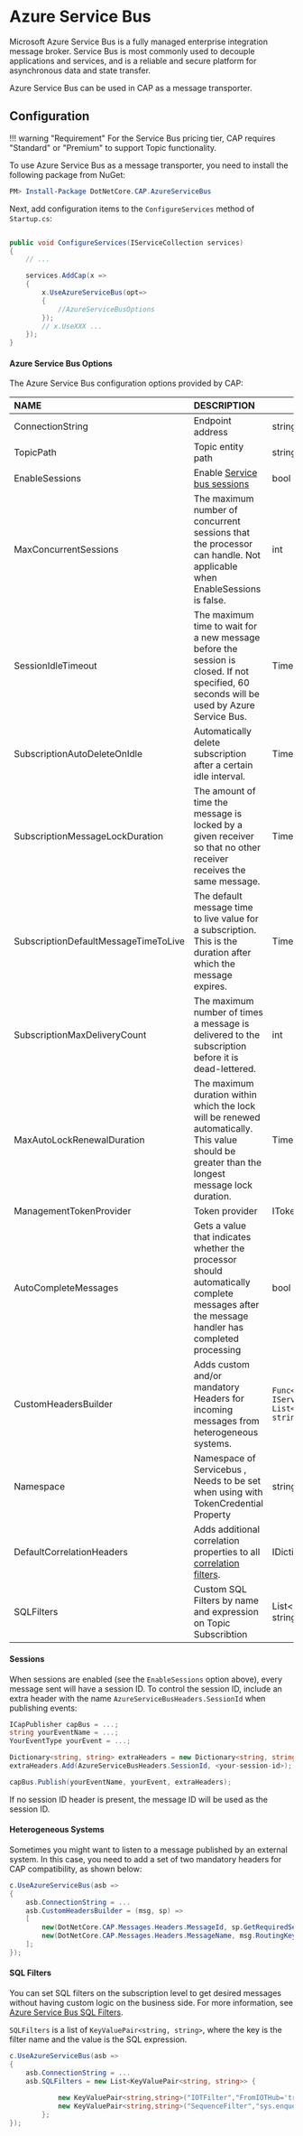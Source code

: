 # Azure Service Bus

Microsoft Azure Service Bus is a fully managed enterprise integration message broker. Service Bus is most commonly used to decouple applications and services, and is a reliable and secure platform for asynchronous data and state transfer.

Azure Service Bus can be used in CAP as a message transporter.

## Configuration

!!! warning "Requirement"
    For the Service Bus pricing tier, CAP requires "Standard" or "Premium" to support Topic functionality.

To use Azure Service Bus as a message transporter, you need to install the following package from NuGet:

```powershell
PM> Install-Package DotNetCore.CAP.AzureServiceBus
```

Next, add configuration items to the `ConfigureServices` method of `Startup.cs`:

```csharp

public void ConfigureServices(IServiceCollection services)
{
    // ...

    services.AddCap(x =>
    {
        x.UseAzureServiceBus(opt=>
        {
            //AzureServiceBusOptions
        });
        // x.UseXXX ...
    });
}

```

#### Azure Service Bus Options

The Azure Service Bus configuration options provided by CAP:

| NAME                                 | DESCRIPTION                                                                                                                                                           | TYPE                                                                   | DEFAULT                          |
| :----------------------------------- | :-------------------------------------------------------------------------------------------------------------------------------------------------------------------- | ---------------------------------------------------------------------- | :------------------------------- |
| ConnectionString                     | Endpoint address                                                                                                                                                      | string                                                                 |                                  |
| TopicPath                            | Topic entity path                                                                                                                                                     | string                                                                 | cap                              |
| EnableSessions                       | Enable [Service bus sessions](https://docs.microsoft.com/en-us/azure/service-bus-messaging/message-sessions)                                                          | bool                                                                   | false                            |
| MaxConcurrentSessions                | The maximum number of concurrent sessions that the processor can handle. Not applicable when EnableSessions is false.                                                 | int                                                                    | 8                                |
| SessionIdleTimeout                   | The maximum time to wait for a new message before the session is closed. If not specified, 60 seconds will be used by Azure Service Bus.                              | TimeSpan                                                               | null                             |
| SubscriptionAutoDeleteOnIdle         | Automatically delete subscription after a certain idle interval.                                                                                                      | TimeSpan                                                               | TimeSpan.MaxValue                |
| SubscriptionMessageLockDuration      | The amount of time the message is locked by a given receiver so that no other receiver receives the same message.                                                     | TimeSpan                                                               | 60 seconds                       |
| SubscriptionDefaultMessageTimeToLive | The default message time to live value for a subscription. This is the duration after which the message expires.                                                      | TimeSpan                                                               | TimeSpan.MaxValue                |
| SubscriptionMaxDeliveryCount         | The maximum number of times a message is delivered to the subscription before it is dead-lettered.                                                                    | int                                                                    | 10                               |
| MaxAutoLockRenewalDuration           | The maximum duration within which the lock will be renewed automatically. This value should be greater than the longest message lock duration.                        | TimeSpan                                                               | 5 minutes                        |
| ManagementTokenProvider              | Token provider                                                                                                                                                        | ITokenProvider                                                         | null                             |
| AutoCompleteMessages                 | Gets a value that indicates whether the processor should automatically complete messages after the message handler has completed processing                           | bool                                                                   | false                            |
| CustomHeadersBuilder                 | Adds custom and/or mandatory Headers for incoming messages from heterogeneous systems.                                                                                | `Func<Message, IServiceProvider, List<KeyValuePair<string, string>>>?` | null                             |
| Namespace                            | Namespace of Servicebus , Needs to be set when using with TokenCredential Property                                                                                    | string                                                                 | null                             |
| DefaultCorrelationHeaders            | Adds additional correlation properties to all [correlation filters](https://learn.microsoft.com/en-us/azure/service-bus-messaging/topic-filters#correlation-filters). | IDictionary<string, string>                                            | Dictionary<string, string>.Empty |
| SQLFilters                           | Custom SQL Filters by name and expression on Topic Subscribtion                                                                                                       | List<KeyValuePair<string, string>>                                     | null                             |

#### Sessions

When sessions are enabled (see the `EnableSessions` option above), every message sent will have a session ID. To control the session ID, include an extra header with the name `AzureServiceBusHeaders.SessionId` when publishing events:

```C#
ICapPublisher capBus = ...;
string yourEventName = ...;
YourEventType yourEvent = ...;

Dictionary<string, string> extraHeaders = new Dictionary<string, string>();
extraHeaders.Add(AzureServiceBusHeaders.SessionId, <your-session-id>);

capBus.Publish(yourEventName, yourEvent, extraHeaders);
```

If no session ID header is present, the message ID will be used as the session ID.

#### Heterogeneous Systems

Sometimes you might want to listen to a message published by an external system. In this case, you need to add a set of two mandatory headers for CAP compatibility, as shown below:

```C#
c.UseAzureServiceBus(asb =>
{
    asb.ConnectionString = ...
    asb.CustomHeadersBuilder = (msg, sp) =>
    [
        new(DotNetCore.CAP.Messages.Headers.MessageId, sp.GetRequiredService<ISnowflakeId>().NextId().ToString()),
        new(DotNetCore.CAP.Messages.Headers.MessageName, msg.RoutingKey)
    ];
});
```

#### SQL Filters

You can set SQL filters on the subscription level to get desired messages without having custom logic on the business side. For more information, see [Azure Service Bus SQL Filters](https://learn.microsoft.com/en-us/azure/service-bus-messaging/service-bus-messaging-sql-filter).

`SQLFilters` is a list of `KeyValuePair<string, string>`, where the key is the filter name and the value is the SQL expression.

```C#
c.UseAzureServiceBus(asb =>
{
    asb.ConnectionString = ...
    asb.SQLFilters = new List<KeyValuePair<string, string>> {
            
            new KeyValuePair<string,string>("IOTFilter","FromIOTHub='true'"),  // The message will be handled if ApplicationProperties contains IOTFilter and value is true
            new KeyValuePair<string,string>("SequenceFilter","sys.enqueuedSequenceNumber >= 300")
        };
});
```
